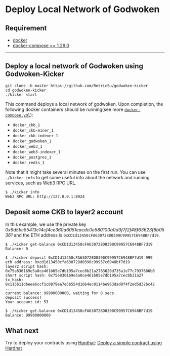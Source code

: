 # Deploy Local Network of Godwoken

## Requirement

- [docker](https://www.docker.com/)
- [docker-compose >= 1.29.0](https://docs.docker.com/compose/)

---

## Deploy a local network of Godwoken using Godwoken-Kicker

```shell
git clone -b master https://github.com/RetricSu/godwoken-kicker
cd godwoken-kicker
./kicker start
```

This command deploys a local network of godwoken. Upon completion, the following docker containers should be running(see more [`docker-compose.yml`](../docker/docker-compose.yml)):
  - `docker_ckb_1`
  - `docker_ckb-miner_1`
  - `docker_ckb-indexer_1`
  - `docker_godwoken_1`
  - `docker_web3_1`
  - `docker_web3-indexer_1`
  - `docker_postgres_1`
  - `docker_redis_1`

Note that it might take several minutes on the first run. You can use `./kicker info` to get some useful info about the network and running services, such as Web3 RPC URL.

```shell
$ ./kicker info
Web3 RPC URL: http://127.0.0.1:8024
```

## Deposit some CKB to layer2 account

In this example, we use the private key *0x9d5bc55413c14cf4ce360a6051eacdc0e580100a0d3f7f2f48f63623f6b05361* and the ETH address is `0xCD1d13450cFA630728D0390C99957C6948BF7d19`.

```shell
$ ./kicker get-balance 0xCD1d13450cFA630728D0390C99957C6948BF7d19
Balance: 0

$ ./kicker deposit 0xCD1d13450cFA630728D0390C99957C6948BF7d19 999
eth address: 0xcd1d13450cfa630728d0390c99957c6948bf7d19
layer2 script hash: 0x75e830169e5a0ce461b05e7db195a7cec8b21a2783620d735a1e77c7937686b0
short script hash: 0x75e830169e5a0ce461b05e7db195a7cec8b21a27
tx_hash: 0x115b11dbeee6ccf1c0879ea7e5b554d1664ec0114be963dad0f4f2ed5d32bc42
...
current balance: 99900000000, waiting for 8 secs.
deposit success!
Your account id: 53

$ ./kicker get-balance 0xCD1d13450cFA630728D0390C99957C6948BF7d19
Balance: 99900000000
```

## What next

Try to deploy your contracts using [Hardhat](https://hardhat.org/): [Deploy a simple contract using Hardhat](./hardhat-simple-project.md)
